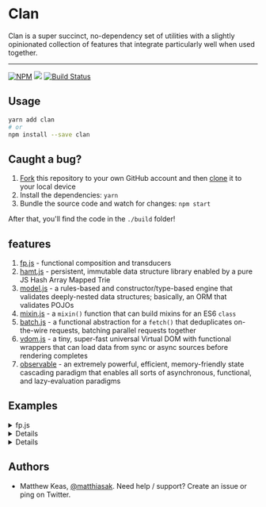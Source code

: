 # Clan

Clan is a super succinct, no-dependency set of utilities with a slightly opinionated collection of features that integrate particularly well when used together. 

---

[![NPM](https://nodei.co/npm/clan.png)](https://nodei.co/npm/clan/)
![](https://david-dm.org/matthiasak/clan.svg)
[![Build Status](https://travis-ci.org/matthiasak/clan.svg?branch=master)](https://travis-ci.org/matthiasak/clan)

## Usage

```sh
yarn add clan
# or
npm install --save clan
```

## Caught a bug?

1. [Fork](https://help.github.com/articles/fork-a-repo/) this repository to your own GitHub account and then [clone](https://help.github.com/articles/cloning-a-repository/) it to your local device
2. Install the dependencies: `yarn`
3. Bundle the source code and watch for changes: `npm start`

After that, you'll find the code in the `./build` folder!

## features

1. [fp.js](src/fp.js) - functional composition and transducers
2. [hamt.js](src/hamt.js) - persistent, immutable data structure library enabled by a pure JS Hash Array Mapped Trie
3. [model.js](src/model.js) - a rules-based and constructor/type-based engine that validates deeply-nested data structures; basically, an ORM that validates POJOs
4. [mixin.js](src/mixin.js) - a `mixin()` function that can build mixins for an ES6 `class`
5. [batch.js](src/batch.js) - a functional abstraction for a `fetch()` that deduplicates on-the-wire requests, batching parallel requests together
6. [vdom.js](src/vdom.js) - a tiny, super-fast universal Virtual DOM with functional wrappers that can load data from sync or async sources before rendering completes
7. [observable](src/observable.js) - an extremely powerful, efficient, memory-friendly state cascading paradigm that enables all sorts of asynchronous, functional, and lazy-evaluation paradigms

## Examples

<details>
    <summary>fp.js</summary>

    ```js
    // import it
    import {log, rAF, c, cof, cob, pf, curry, mapping, filtering, concatter} from 'clan'
    ```

    ```js
    // example point-free usage: 
    const replace = pf(String.prototype.replace)
    const toLowerCase = pf(String.prototype.toLowerCase)
    const normalizeName = cof(replace(/\s+/ig, '_'), toLowerCase())
    log(normalizeName('Matt K'))
    ```

    ```js 
    // example transducer usage:
    const inc = x => x+1
    const greaterThanTwo = x => x>2
    const concat = (arr, v) => arr.concat([v])
    const incGreaterThanTwo = cof(
        mapping(inc),
        filtering(greaterThanTwo)
    )
    reduce([1,2,3,4], incGreaterThanTwo(concat), []) // => [3,4,5]

    ```
</details>

<details
    <summary>hamt.js</summary>

    ```js
    // import it
    import {hamt} from 'clan'
    ```

    ```js
    // get and set properties, returns a new hmap

    let   x = hamt({'hello': 1})
        , x1 = x.set('goodbye', 2) // new object with all x's properties plus a new property
        , x2 = hamt( Array(50).fill(true).map((x,i) => i) ) // we can mode lists/arrays, too 
        , x3 = x1.unset('goodbye')
    
    log(
        x.get('hello'),    // 1
        x1.get('goodbye'), // 2
        x3.get('goodbye'), // undefined
        x3.get('hello'),   // 1
        x.comp(x,x3),      // true (compares hashes)
        x === x3,          // false
    )

    // map into a new hamt
    const nums = hamt([1,2,3]).map(x => x+1) // mapped into new hamt 
    // reduce into one value
    nums.reduce((acc,x,i) => acc+x, 0) // 9
    // get JSON value
    nums.toJSON()
    ```
</details>

<details
    <summary>observable.js</summary>

    ```js
    // import it
    import {obs} from 'clan'
    ```

    ```js
    // Usage:
    const x = obs()

        , y = x
            .map(x => x + 1)
            .filter(x => x % 5 === 0)
        
        , y1 = y
            .then(log)

        , y2 = y
            .takeWhile(x => x <= 10)
            .then(log)

        , z = y
            .take(3)
            .then(log)

    const run = (n,o) => 
        Array(n).fill(1)
        .map((_,i) => o(i))
        
    run(150,x)
    ```

    ```js
    // push to observable from any event, debounce them, reduce values, 
    // logically split the observable path with a .then() node
    obs.from(push => 
        window.addEventListener(
            'mousemove',
            ({clientX:x,clientY:y}) => push({x, y})
        ))
        .debounce(200)
        .then(x => {
            document.body.innerHTML = `{${x.x},${x.y}}`
        })
        .reduce((acc,x) => acc+1, 0)
        .then(x => reset() || log(x))
    ```

    ```js
    // push to observable from setInterval,
    // demo how to have multiple observable sources 
    // logically combine and pipe into a single observable destination,
    // also show how to halt an observable
    const interval = ms =>
        obs.from(push => 
            setInterval(() => push(1), ms))

    const u = obs
        .union(interval(2500),interval(1000),interval(3000)) // union() takes infinite params
    
    u
        .reduce((acc,x) => acc+1, 0) // count the number of updates
        .then(log) // log the count
        .then(() => setTimeout(u.stop.bind(u), 10000)) // after 10s, stop the observable
    ```

    ```js
    // combine observables and HAMT's is the best of both worlds
    // you can declaratively describe what happens, and HAMT-creation
    // costs very little
    const time = obs.from(p => setInterval(() => p(new Date), 1000))

    time
        .reduce((acc, x) => acc.set(x, true), hamt())
        .then(m => reset() || log(m.toJSON()))
    ```

    ```js
    // embed network requests into observable chains
    const getUser = user => 
        fetch(`https://api.github.com/users/${user}`)
            .then(r => r.json())
        , x = obs()
        , [done,err] = x.maybe(getUser)
    
    const success = done
        .then(e => log(e))
        .map(data => data.avatar_url)
        .then(log)

    err
        .then(e => log(e))

    x('matthiasak')
    ```

    ```js
    // SPA's - you can roll your own router
    const app = 
        obs
        .from(p => window.addEventListener('hashchange', p))
        .map(x => window.location.hash)

    const routes = {
        a: () => log('a'),
        b: () => log('b')
    }

    const onhash =
        app
        .map(route => routes[ route.substr(1) ])
        .then(v => v())

    app('#a')
    ```
</details>

## Authors

- Matthew Keas, [@matthiasak](https://twitter.com/@matthiasak). Need help / support? Create an issue or ping on Twitter.
